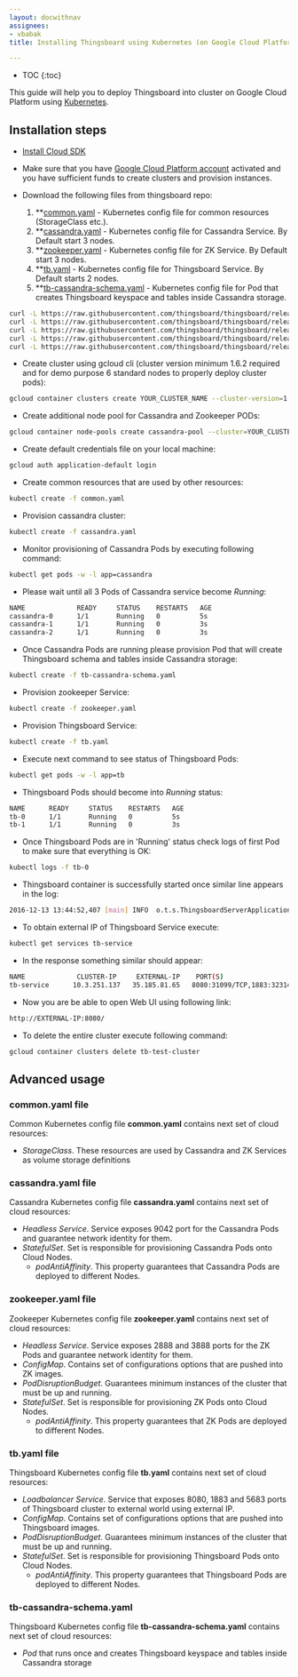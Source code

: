 ```yaml
---
layout: docwithnav
assignees:
- vbabak
title: Installing Thingsboard using Kubernetes (on Google Cloud Platform)

---
```


* TOC
{:toc}

This guide will help you to deploy Thingsboard into cluster on Google Cloud Platform using [Kubernetes](https://kubernetes.io/).

## Installation steps

- [Install Cloud SDK](https://cloud.google.com/sdk/#Quick_Start)

- Make sure that you have [Google Cloud Platform account](https://console.cloud.google.com/) activated and you have sufficient funds to create clusters and provision instances.

- Download the following files from thingsboard repo:
    1. **[common.yaml](https://raw.githubusercontent.com/thingsboard/thingsboard/release-1.2.4/docker/common/common.yaml) - Kubernetes config file for common resources (StorageClass etc.).
    1. **[cassandra.yaml](https://raw.githubusercontent.com/thingsboard/thingsboard/release-1.2.4/docker/cassandra/cassandra.yaml) - Kubernetes config file for Cassandra Service. By Default start 3 nodes.
    1. **[zookeeper.yaml](https://raw.githubusercontent.com/thingsboard/thingsboard/release-1.2.4/docker/zookeeper/zookeeper.yaml) - Kubernetes config file for ZK Service. By Default start 3 nodes.
    1. **[tb.yaml](https://raw.githubusercontent.com/thingsboard/thingsboard/release-1.2.4/docker/tb/tb.yaml) - Kubernetes config file for Thingsboard Service. By Default starts 2 nodes.
    1. **[tb-cassandra-schema.yaml](https://raw.githubusercontent.com/thingsboard/thingsboard/release-1.2.4/docker/tb-cassandra-schema/tb-cassandra-schema.yaml) - Kubernetes config file for Pod that creates Thingsboard keyspace and tables inside Cassandra storage.
      
```bash
curl -L https://raw.githubusercontent.com/thingsboard/thingsboard/release-1.2.4/docker/common/common.yaml > common.yaml
curl -L https://raw.githubusercontent.com/thingsboard/thingsboard/release-1.2.4/docker/cassandra/cassandra.yaml > cassandra.yaml
curl -L https://raw.githubusercontent.com/thingsboard/thingsboard/release-1.2.4/docker/zookeeper/zookeeper.yaml > zookeeper.yaml
curl -L https://raw.githubusercontent.com/thingsboard/thingsboard/release-1.2.4/docker/tb/tb.yaml > tb.yaml
curl -L https://raw.githubusercontent.com/thingsboard/thingsboard/release-1.2.4/docker/tb-cassandra-schema/tb-cassandra-schema.yaml > tb-cassandra-schema.yaml
```

- Create cluster using gcloud cli (cluster version minimum 1.6.2 required and for demo purpose 6 standard nodes to properly deploy cluster pods):

```bash
gcloud container clusters create YOUR_CLUSTER_NAME --cluster-version=1.6.2 --node-labels=machinetype=tb --num-nodes=2
```

- Create additional node pool for Cassandra and Zookeeper PODs:

```bash
gcloud container node-pools create cassandra-pool --cluster=YOUR_CLUSTER_NAME --node-labels=machinetype=other --num-nodes=3 --disk-size=10
```

- Create default credentials file on your local machine:

```bash
gcloud auth application-default login
```

- Create common resources that are used by other resources:

```bash
kubectl create -f common.yaml
```

- Provision cassandra cluster:

```bash
kubectl create -f cassandra.yaml
```

- Monitor provisioning of Cassandra Pods by executing following command:

```bash
kubectl get pods -w -l app=cassandra
```

- Please wait until all 3 Pods of Cassandra service become *Running*:

```bash
NAME             READY     STATUS    RESTARTS   AGE
cassandra-0      1/1       Running   0          5s
cassandra-1      1/1       Running   0          3s
cassandra-2      1/1       Running   0          3s
```

- Once Cassandra Pods are running please provision Pod that will create Thingsboard schema and tables inside Cassandra storage:

```bash
kubectl create -f tb-cassandra-schema.yaml
```

- Provision zookeeper Service:

```bash
kubectl create -f zookeeper.yaml
```

- Provision Thingsboard Service:

```bash
kubectl create -f tb.yaml
```

- Execute next command to see status of Thingsboard Pods:

```bash
kubectl get pods -w -l app=tb
```

- Thingsboard Pods should become into *Running* status:

```bash
NAME      READY     STATUS    RESTARTS   AGE
tb-0      1/1       Running   0          5s
tb-1      1/1       Running   0          3s
```

- Once Thingsboard Pods are in 'Running' status check logs of first Pod to make sure that everything is OK:

```bash
kubectl logs -f tb-0
```

- Thingsboard container is successfully started once similar line appears in the log:

```bash
2016-12-13 13:44:52,407 [main] INFO  o.t.s.ThingsboardServerApplication - Started ThingsboardServerApplication in 113.64 seconds (JVM running for 118.624)
```

- To obtain external IP of Thingsboard Service execute:

```bash
kubectl get services tb-service
```

- In the response something similar should appear:

```bash
NAME             CLUSTER-IP     EXTERNAL-IP    PORT(S)                                        AGE
tb-service      10.3.251.137   35.185.81.65   8080:31099/TCP,1883:32314/TCP,5683:30062/TCP   1m
```

- Now you are be able to open Web UI using following link:
   
```bash
http://EXTERNAL-IP:8080/
```

- To delete the entire cluster execute following command:

```bash
gcloud container clusters delete tb-test-cluster
```

## Advanced usage

### common.yaml file

Common Kubernetes config file **common.yaml** contains next set of cloud resources:
 - *StorageClass*. These resources are used by Cassandra and ZK Services as volume storage definitions
 
### cassandra.yaml file

Cassandra Kubernetes config file **cassandra.yaml** contains next set of cloud resources:
 - *Headless Service*. Service exposes 9042 port for the Cassandra Pods and guarantee network identity for them.
 - *StatefulSet*. Set is responsible for provisioning Cassandra Pods onto Cloud Nodes.
   - *podAntiAffinity*. This property guarantees that Cassandra Pods are deployed to different Nodes.

### zookeeper.yaml file

Zookeeper Kubernetes config file **zookeeper.yaml** contains next set of cloud resources:
 - *Headless Service*. Service exposes 2888 and 3888 ports for the ZK Pods and guarantee network identity for them.
 - *ConfigMap*. Contains set of configurations options that are pushed into ZK images.
 - *PodDisruptionBudget*. Guarantees minimum instances of the cluster that must be up and running.
 - *StatefulSet*. Set is responsible for provisioning ZK Pods onto Cloud Nodes.
   - *podAntiAffinity*. This property guarantees that ZK Pods are deployed to different Nodes.

### tb.yaml file

Thingsboard Kubernetes config file **tb.yaml** contains next set of cloud resources:
 - *Loadbalancer Service*. Service that exposes 8080, 1883 and 5683 ports of Thingsboard cluster to external world using external IP.
 - *ConfigMap*. Contains set of configurations options that are pushed into Thingsboard images.
 - *PodDisruptionBudget*. Guarantees minimum instances of the cluster that must be up and running.
 - *StatefulSet*. Set is responsible for provisioning Thingsboard Pods onto Cloud Nodes.
   - *podAntiAffinity*. This property guarantees that Thingsboard Pods are deployed to different Nodes.

### tb-cassandra-schema.yaml

Thingsboard Kubernetes config file **tb-cassandra-schema.yaml** contains next set of cloud resources:
 - *Pod* that runs once and creates Thingsboard keyspace and tables inside Cassandra storage